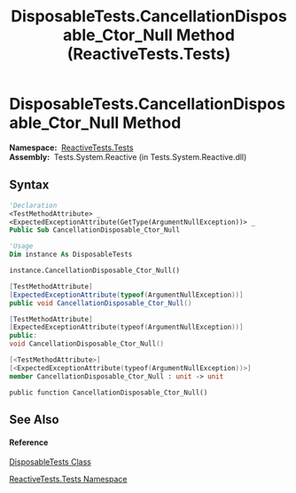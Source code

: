 ﻿---
title: DisposableTests.CancellationDisposable_Ctor_Null Method  (ReactiveTests.Tests)
TOCTitle: CancellationDisposable_Ctor_Null Method
ms:assetid: M:ReactiveTests.Tests.DisposableTests.CancellationDisposable_Ctor_Null
ms:mtpsurl: https://msdn.microsoft.com/en-us/library/reactivetests.tests.disposabletests.cancellationdisposable_ctor_null(v=VS.103)
ms:contentKeyID: 36620175
ms.date: 06/28/2011
mtps_version: v=VS.103
f1_keywords:
- ReactiveTests.Tests.DisposableTests.CancellationDisposable_Ctor_Null
dev_langs:
- CSharp
- JScript
- VB
- FSharp
- c++
---

# DisposableTests.CancellationDisposable\_Ctor\_Null Method

**Namespace:**  [ReactiveTests.Tests](hh289046\(v=vs.103\).md)  
**Assembly:**  Tests.System.Reactive (in Tests.System.Reactive.dll)

## Syntax

``` vb
'Declaration
<TestMethodAttribute> _
<ExpectedExceptionAttribute(GetType(ArgumentNullException))> _
Public Sub CancellationDisposable_Ctor_Null
```

``` vb
'Usage
Dim instance As DisposableTests

instance.CancellationDisposable_Ctor_Null()
```

``` csharp
[TestMethodAttribute]
[ExpectedExceptionAttribute(typeof(ArgumentNullException))]
public void CancellationDisposable_Ctor_Null()
```

``` c++
[TestMethodAttribute]
[ExpectedExceptionAttribute(typeof(ArgumentNullException))]
public:
void CancellationDisposable_Ctor_Null()
```

``` fsharp
[<TestMethodAttribute>]
[<ExpectedExceptionAttribute(typeof(ArgumentNullException))>]
member CancellationDisposable_Ctor_Null : unit -> unit 
```

``` jscript
public function CancellationDisposable_Ctor_Null()
```

## See Also

#### Reference

[DisposableTests Class](hh315231\(v=vs.103\).md)

[ReactiveTests.Tests Namespace](hh289046\(v=vs.103\).md)

